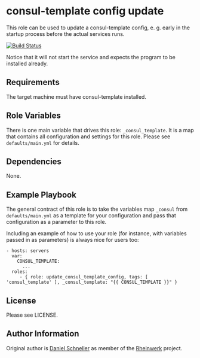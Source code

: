 consul-template config update
=========

This role can be used to update a consul-template config, e. g. early in the
startup process before the actual services runs.

[![Build Status](https://travis-ci.org/Rheinwerk/ansible-role-update_consul_template_config.svg?branch=master)](https://travis-ci.org/Rheinwerk/ansible-role-update_consul_template_config)

Notice that it will not start the service and expects the program to be
installed already.

Requirements
------------

The target machine must have consul-template installed.

Role Variables
--------------
There is one main variable that drives this role: `_consul_template`. It is a map that contains all configuration and settings for this role.
Please see `defaults/main.yml` for details.

Dependencies
------------

None.


Example Playbook
----------------

The general contract of this role is to take the variables map `_consul` from `defaults/main.yml` as a template for your configuration and pass that configuration as a parameter to this role.

Including an example of how to use your role (for instance, with variables passed in as parameters) is always nice for users too:

    - hosts: servers
      var:
        CONSUL_TEMPLATE:
          ...
      roles:
         - { role: update_consul_template_config, tags: [ 'consul_template' ], _consul_template: "{{ CONSUL_TEMPLATE }}" }

License
-------

Please see LICENSE.

Author Information
------------------

Original author is [Daniel Schneller](https://github.com/dschneller) as member of the [Rheinwerk](https://github.com/Rheinwerk) project.

